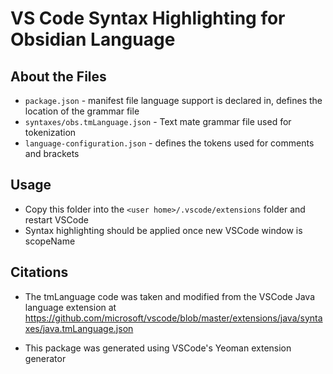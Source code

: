 # VS Code Syntax Highlighting for Obsidian Language

## About the Files

* `package.json` - manifest file language support is declared in, defines the location of the grammar file
* `syntaxes/obs.tmLanguage.json` - Text mate grammar file used for tokenization
* `language-configuration.json` - defines the tokens used for comments and brackets

## Usage

* Copy this folder into the `<user home>/.vscode/extensions` folder and restart VSCode
* Syntax highlighting should be applied once new VSCode window is scopeName

## Citations

* The tmLanguage code was taken and modified from the VSCode Java language extension at https://github.com/microsoft/vscode/blob/master/extensions/java/syntaxes/java.tmLanguage.json

* This package was generated using VSCode's Yeoman extension generator
